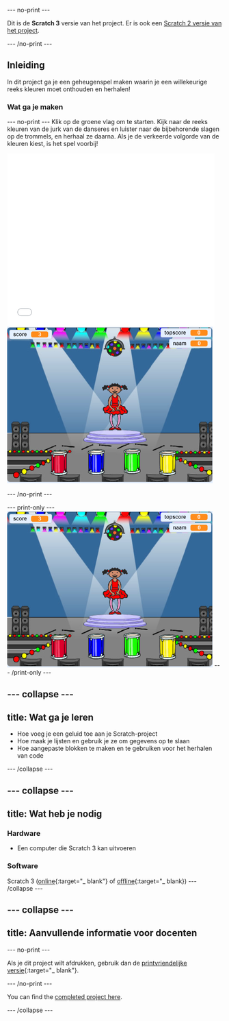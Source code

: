 \--- no-print \---

Dit is de **Scratch 3** versie van het project. Er is ook een [Scratch 2 versie van het project](https://projects.raspberrypi.org/en/projects/memory-scratch2).

\--- /no-print \---

## Inleiding

In dit project ga je een geheugenspel maken waarin je een willekeurige reeks kleuren moet onthouden en herhalen!

### Wat ga je maken

\--- no-print \--- Klik op de groene vlag om te starten. Kijk naar de reeks kleuren van de jurk van de danseres en luister naar de bijbehorende slagen op de trommels, en herhaal ze daarna. Als je de verkeerde volgorde van de kleuren kiest, is het spel voorbij!

<div class="scratch-preview">
  <iframe allowtransparency="true" width="485" height="402" src="//scratch.mit.edu/projects/embed/284452634/?autostart=false" frameborder="0" allowfullscreen scrolling="no" mark="crwd-mark"></iframe> <img src="images/screenshot.png" />
</div>

\--- /no-print \---

\--- print-only \--- ![screenshot of finished game](images/screenshot.png) \--- /print-only \---

## \--- collapse \---

## title: Wat ga je leren

+ Hoe voeg je een geluid toe aan je Scratch-project
+ Hoe maak je lijsten en gebruik je ze om gegevens op te slaan
+ Hoe aangepaste blokken te maken en te gebruiken voor het herhalen van code

\--- /collapse \---

## \--- collapse \---

## title: Wat heb je nodig

### Hardware

+ Een computer die Scratch 3 kan uitvoeren

### Software

Scratch 3 ([online](https://rpf.io/scratchon){:target="_ blank"} of [offline](https://rpf.io/scratchoff){:target="_ blank}) \--- /collapse \---

## \--- collapse \---

## title: Aanvullende informatie voor docenten

\--- no-print \---

Als je dit project wilt afdrukken, gebruik dan de [printvriendelijke versie](https://projects.raspberrypi.org/en/projects/memory/print){:target="_ blank"}.

\--- /no-print \---

You can find the [completed project here](http://rpf.io/p/en/memory-get).

\--- /collapse \---